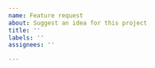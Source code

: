 ```yaml
---
name: Feature request
about: Suggest an idea for this project
title: ''
labels: ''
assignees: ''

---
```


<!--
     The tree-sitter-typescript project is a TypeScript and TSX cg_parsers only.
     How can we improve it?
-->

